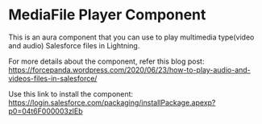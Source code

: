 # MediaFile Player Component
This is an aura component that you can use to play multimedia type(video and audio) Salesforce files in Lightning.

For more details about the component, refer this blog post: https://forcepanda.wordpress.com/2020/06/23/how-to-play-audio-and-videos-files-in-salesforce/

Use this link to install the component: https://login.salesforce.com/packaging/installPackage.apexp?p0=04t6F000003zIEb
 
